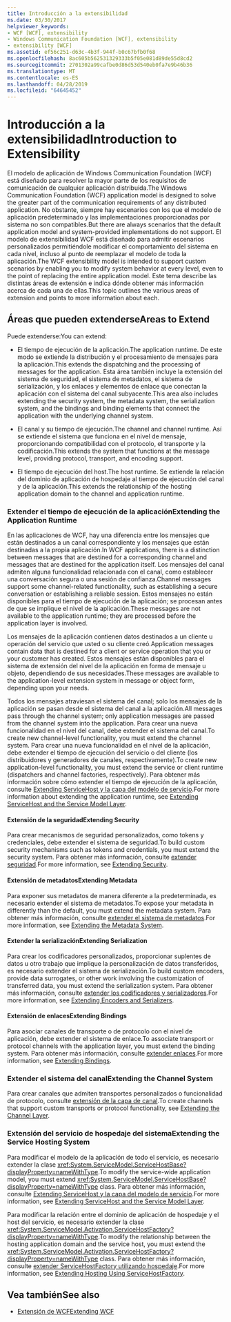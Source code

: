 ```yaml
---
title: Introducción a la extensibilidad
ms.date: 03/30/2017
helpviewer_keywords:
- WCF [WCF], extensibility
- Windows Communication Foundation [WCF], extensibility
- extensibility [WCF]
ms.assetid: ef56c251-d63c-4b3f-944f-b0c67bfb0f68
ms.openlocfilehash: 8ac605b562531329333b5f05e081d89de55d8cd2
ms.sourcegitcommit: 2701302a99cafbe0d86d53d540eb0fa7e9b46b36
ms.translationtype: MT
ms.contentlocale: es-ES
ms.lasthandoff: 04/28/2019
ms.locfileid: "64645452"
---
```

# <a name="introduction-to-extensibility"></a><span data-ttu-id="d6bfc-102">Introducción a la extensibilidad</span><span class="sxs-lookup"><span data-stu-id="d6bfc-102">Introduction to Extensibility</span></span>
<span data-ttu-id="d6bfc-103">El modelo de aplicación de Windows Communication Foundation (WCF) está diseñado para resolver la mayor parte de los requisitos de comunicación de cualquier aplicación distribuida.</span><span class="sxs-lookup"><span data-stu-id="d6bfc-103">The Windows Communication Foundation (WCF) application model is designed to solve the greater part of the communication requirements of any distributed application.</span></span> <span data-ttu-id="d6bfc-104">No obstante, siempre hay escenarios con los que el modelo de aplicación predeterminado y las implementaciones proporcionadas por sistema no son compatibles.</span><span class="sxs-lookup"><span data-stu-id="d6bfc-104">But there are always scenarios that the default application model and system-provided implementations do not support.</span></span> <span data-ttu-id="d6bfc-105">El modelo de extensibilidad WCF está diseñado para admitir escenarios personalizados permitiéndole modificar el comportamiento del sistema en cada nivel, incluso al punto de reemplazar el modelo de toda la aplicación.</span><span class="sxs-lookup"><span data-stu-id="d6bfc-105">The WCF extensibility model is intended to support custom scenarios by enabling you to modify system behavior at every level, even to the point of replacing the entire application model.</span></span> <span data-ttu-id="d6bfc-106">Este tema describe las distintas áreas de extensión e indica dónde obtener más información acerca de cada una de ellas.</span><span class="sxs-lookup"><span data-stu-id="d6bfc-106">This topic outlines the various areas of extension and points to more information about each.</span></span>  
  
## <a name="areas-to-extend"></a><span data-ttu-id="d6bfc-107">Áreas que pueden extenderse</span><span class="sxs-lookup"><span data-stu-id="d6bfc-107">Areas to Extend</span></span>  
 <span data-ttu-id="d6bfc-108">Puede extenderse:</span><span class="sxs-lookup"><span data-stu-id="d6bfc-108">You can extend:</span></span>  
  
- <span data-ttu-id="d6bfc-109">El tiempo de ejecución de la aplicación.</span><span class="sxs-lookup"><span data-stu-id="d6bfc-109">The application runtime.</span></span> <span data-ttu-id="d6bfc-110">De este modo se extiende la distribución y el procesamiento de mensajes para la aplicación.</span><span class="sxs-lookup"><span data-stu-id="d6bfc-110">This extends the dispatching and the processing of messages for the application.</span></span> <span data-ttu-id="d6bfc-111">Esta área también incluye la extensión del sistema de seguridad, el sistema de metadatos, el sistema de serialización, y los enlaces y elementos de enlace que conectan la aplicación con el sistema del canal subyacente.</span><span class="sxs-lookup"><span data-stu-id="d6bfc-111">This area also includes extending the security system, the metadata system, the serialization system, and the bindings and binding elements that connect the application with the underlying channel system.</span></span>  
  
- <span data-ttu-id="d6bfc-112">El canal y su tiempo de ejecución.</span><span class="sxs-lookup"><span data-stu-id="d6bfc-112">The channel and channel runtime.</span></span> <span data-ttu-id="d6bfc-113">Así se extiende el sistema que funciona en el nivel de mensaje, proporcionando compatibilidad con el protocolo, el transporte y la codificación.</span><span class="sxs-lookup"><span data-stu-id="d6bfc-113">This extends the system that functions at the message level, providing protocol, transport, and encoding support.</span></span>  
  
- <span data-ttu-id="d6bfc-114">El tiempo de ejecución del host.</span><span class="sxs-lookup"><span data-stu-id="d6bfc-114">The host runtime.</span></span> <span data-ttu-id="d6bfc-115">Se extiende la relación del dominio de aplicación de hospedaje al tiempo de ejecución del canal y de la aplicación.</span><span class="sxs-lookup"><span data-stu-id="d6bfc-115">This extends the relationship of the hosting application domain to the channel and application runtime.</span></span>  
  
### <a name="extending-the-application-runtime"></a><span data-ttu-id="d6bfc-116">Extender el tiempo de ejecución de la aplicación</span><span class="sxs-lookup"><span data-stu-id="d6bfc-116">Extending the Application Runtime</span></span>  
 <span data-ttu-id="d6bfc-117">En las aplicaciones de WCF, hay una diferencia entre los mensajes que están destinados a un canal correspondiente y los mensajes que están destinadas a la propia aplicación.</span><span class="sxs-lookup"><span data-stu-id="d6bfc-117">In WCF applications, there is a distinction between messages that are destined for a corresponding channel and messages that are destined for the application itself.</span></span> <span data-ttu-id="d6bfc-118">Los mensajes del canal admiten alguna funcionalidad relacionada con el canal, como establecer una conversación segura o una sesión de confianza.</span><span class="sxs-lookup"><span data-stu-id="d6bfc-118">Channel messages support some channel-related functionality, such as establishing a secure conversation or establishing a reliable session.</span></span> <span data-ttu-id="d6bfc-119">Estos mensajes no están disponibles para el tiempo de ejecución de la aplicación; se procesan antes de que se implique el nivel de la aplicación.</span><span class="sxs-lookup"><span data-stu-id="d6bfc-119">These messages are not available to the application runtime; they are processed before the application layer is involved.</span></span>  
  
 <span data-ttu-id="d6bfc-120">Los mensajes de la aplicación contienen datos destinados a un cliente u operación del servicio que usted o su cliente creó.</span><span class="sxs-lookup"><span data-stu-id="d6bfc-120">Application messages contain data that is destined for a client or service operation that you or your customer has created.</span></span> <span data-ttu-id="d6bfc-121">Estos mensajes están disponibles para el sistema de extensión del nivel de la aplicación en forma de mensaje u objeto, dependiendo de sus necesidades.</span><span class="sxs-lookup"><span data-stu-id="d6bfc-121">These messages are available to the application-level extension system in message or object form, depending upon your needs.</span></span>  
  
 <span data-ttu-id="d6bfc-122">Todos los mensajes atraviesan el sistema del canal; solo los mensajes de la aplicación se pasan desde el sistema del canal a la aplicación.</span><span class="sxs-lookup"><span data-stu-id="d6bfc-122">All messages pass through the channel system; only application messages are passed from the channel system into the application.</span></span> <span data-ttu-id="d6bfc-123">Para crear una nueva funcionalidad en el nivel del canal, debe extender el sistema del canal.</span><span class="sxs-lookup"><span data-stu-id="d6bfc-123">To create new channel-level functionality, you must extend the channel system.</span></span> <span data-ttu-id="d6bfc-124">Para crear una nueva funcionalidad en el nivel de la aplicación, debe extender el tiempo de ejecución del servicio o del cliente (los distribuidores y generadores de canales, respectivamente).</span><span class="sxs-lookup"><span data-stu-id="d6bfc-124">To create new application-level functionality, you must extend the service or client runtime (dispatchers and channel factories, respectively).</span></span> <span data-ttu-id="d6bfc-125">Para obtener más información sobre cómo extender el tiempo de ejecución de la aplicación, consulte [Extending ServiceHost y la capa del modelo de servicio](../../../docs/framework/wcf/extending/extending-servicehost-and-the-service-model-layer.md).</span><span class="sxs-lookup"><span data-stu-id="d6bfc-125">For more information about extending the application runtime, see [Extending ServiceHost and the Service Model Layer](../../../docs/framework/wcf/extending/extending-servicehost-and-the-service-model-layer.md).</span></span>  
  
#### <a name="extending-security"></a><span data-ttu-id="d6bfc-126">Extensión de la seguridad</span><span class="sxs-lookup"><span data-stu-id="d6bfc-126">Extending Security</span></span>  
 <span data-ttu-id="d6bfc-127">Para crear mecanismos de seguridad personalizados, como tokens y credenciales, debe extender el sistema de seguridad.</span><span class="sxs-lookup"><span data-stu-id="d6bfc-127">To build custom security mechanisms such as tokens and credentials, you must extend the security system.</span></span> <span data-ttu-id="d6bfc-128">Para obtener más información, consulte [extender seguridad](../../../docs/framework/wcf/extending/extending-security.md).</span><span class="sxs-lookup"><span data-stu-id="d6bfc-128">For more information, see [Extending Security](../../../docs/framework/wcf/extending/extending-security.md).</span></span>  
  
#### <a name="extending-metadata"></a><span data-ttu-id="d6bfc-129">Extensión de metadatos</span><span class="sxs-lookup"><span data-stu-id="d6bfc-129">Extending Metadata</span></span>  
 <span data-ttu-id="d6bfc-130">Para exponer sus metadatos de manera diferente a la predeterminada, es necesario extender el sistema de metadatos.</span><span class="sxs-lookup"><span data-stu-id="d6bfc-130">To expose your metadata in differently than the default, you must extend the metadata system.</span></span> <span data-ttu-id="d6bfc-131">Para obtener más información, consulte [extender el sistema de metadatos](../../../docs/framework/wcf/extending/extending-the-metadata-system.md).</span><span class="sxs-lookup"><span data-stu-id="d6bfc-131">For more information, see [Extending the Metadata System](../../../docs/framework/wcf/extending/extending-the-metadata-system.md).</span></span>  
  
#### <a name="extending-serialization"></a><span data-ttu-id="d6bfc-132">Extender la serialización</span><span class="sxs-lookup"><span data-stu-id="d6bfc-132">Extending Serialization</span></span>  
 <span data-ttu-id="d6bfc-133">Para crear los codificadores personalizados, proporcionar suplentes de datos u otro trabajo que implique la personalización de datos transferidos, es necesario extender el sistema de serialización.</span><span class="sxs-lookup"><span data-stu-id="d6bfc-133">To build custom encoders, provide data surrogates, or other work involving the customization of transferred data, you must extend the serialization system.</span></span> <span data-ttu-id="d6bfc-134">Para obtener más información, consulte [extender los codificadores y serializadores](../../../docs/framework/wcf/extending/extending-encoders-and-serializers.md).</span><span class="sxs-lookup"><span data-stu-id="d6bfc-134">For more information, see [Extending Encoders and Serializers](../../../docs/framework/wcf/extending/extending-encoders-and-serializers.md).</span></span>  
  
#### <a name="extending-bindings"></a><span data-ttu-id="d6bfc-135">Extensión de enlaces</span><span class="sxs-lookup"><span data-stu-id="d6bfc-135">Extending Bindings</span></span>  
 <span data-ttu-id="d6bfc-136">Para asociar canales de transporte o de protocolo con el nivel de aplicación, debe extender el sistema de enlace.</span><span class="sxs-lookup"><span data-stu-id="d6bfc-136">To associate transport or protocol channels with the application layer, you must extend the binding system.</span></span> <span data-ttu-id="d6bfc-137">Para obtener más información, consulte [extender enlaces](../../../docs/framework/wcf/extending/extending-bindings.md).</span><span class="sxs-lookup"><span data-stu-id="d6bfc-137">For more information, see [Extending Bindings](../../../docs/framework/wcf/extending/extending-bindings.md).</span></span>  
  
### <a name="extending-the-channel-system"></a><span data-ttu-id="d6bfc-138">Extender el sistema del canal</span><span class="sxs-lookup"><span data-stu-id="d6bfc-138">Extending the Channel System</span></span>  
 <span data-ttu-id="d6bfc-139">Para crear canales que admiten transportes personalizados o funcionalidad de protocolo, consulte [extensión de la capa de canal](../../../docs/framework/wcf/extending/extending-the-channel-layer.md).</span><span class="sxs-lookup"><span data-stu-id="d6bfc-139">To create channels that support custom transports or protocol functionality, see [Extending the Channel Layer](../../../docs/framework/wcf/extending/extending-the-channel-layer.md).</span></span>  
  
### <a name="extending-the-service-hosting-system"></a><span data-ttu-id="d6bfc-140">Extensión del servicio de hospedaje del sistema</span><span class="sxs-lookup"><span data-stu-id="d6bfc-140">Extending the Service Hosting System</span></span>  
 <span data-ttu-id="d6bfc-141">Para modificar el modelo de la aplicación de todo el servicio, es necesario extender la clase <xref:System.ServiceModel.ServiceHostBase?displayProperty=nameWithType>.</span><span class="sxs-lookup"><span data-stu-id="d6bfc-141">To modify the service-wide application model, you must extend <xref:System.ServiceModel.ServiceHostBase?displayProperty=nameWithType> class.</span></span> <span data-ttu-id="d6bfc-142">Para obtener más información, consulte [Extending ServiceHost y la capa del modelo de servicio](../../../docs/framework/wcf/extending/extending-servicehost-and-the-service-model-layer.md).</span><span class="sxs-lookup"><span data-stu-id="d6bfc-142">For more information, see [Extending ServiceHost and the Service Model Layer](../../../docs/framework/wcf/extending/extending-servicehost-and-the-service-model-layer.md).</span></span>  
  
 <span data-ttu-id="d6bfc-143">Para modificar la relación entre el dominio de aplicación de hospedaje y el host del servicio, es necesario extender la clase <xref:System.ServiceModel.Activation.ServiceHostFactory?displayProperty=nameWithType>.</span><span class="sxs-lookup"><span data-stu-id="d6bfc-143">To modify the relationship between the hosting application domain and the service host, you must extend the <xref:System.ServiceModel.Activation.ServiceHostFactory?displayProperty=nameWithType> class.</span></span> <span data-ttu-id="d6bfc-144">Para obtener más información, consulte [extender ServiceHostFactory utilizando hospedaje](../../../docs/framework/wcf/extending/extending-hosting-using-servicehostfactory.md).</span><span class="sxs-lookup"><span data-stu-id="d6bfc-144">For more information, see [Extending Hosting Using ServiceHostFactory](../../../docs/framework/wcf/extending/extending-hosting-using-servicehostfactory.md).</span></span>  
  
## <a name="see-also"></a><span data-ttu-id="d6bfc-145">Vea también</span><span class="sxs-lookup"><span data-stu-id="d6bfc-145">See also</span></span>

- [<span data-ttu-id="d6bfc-146">Extensión de WCF</span><span class="sxs-lookup"><span data-stu-id="d6bfc-146">Extending WCF</span></span>](../../../docs/framework/wcf/extending/index.md)
